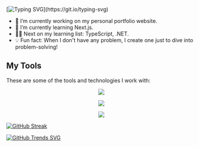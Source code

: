 [![Typing SVG](https://readme-typing-svg.demolab.com?font=Fira+Code&duration=1000&center=true&vCenter=true&multiline=true&random=false&width=700&height=100&lines=Hi+!!!+;I+am+Sovon.+;Welcome+to+my+Github.)](https://git.io/typing-svg)

- 🔭 I’m currently working on my personal portfolio website.
- 🌱 I’m currently learning Next.js.
- 👨‍💻 Next on my learning list: TypeScript, .NET.
- 💡 Fun fact: When I don't have any problem, I create one just to dive into problem-solving!

## My Tools

These are some of the tools and technologies I work with:

<p align="center" width="">
  <a href="">
    <img src="https://skillicons.dev/icons?i=html,css,tailwind,bootstrap,materialui"/>
  </a>
</p>
<p align="center" width="">
  <a href="">
    <img src="https://skillicons.dev/icons?i=js,react,firebase,git,github"/>
  </a>
</p>
<p align="center" width="">
  <a href="">
    <img src="https://skillicons.dev/icons?i=express,nodejs,mongodb"/>
  </a>
</p>

[![GitHub Streak](https://github-readme-streak-stats.herokuapp.com?user=sovonbd&theme=transparent&hide_border=true&card_width=700&ring=EBE6E4&currStreakLabel=EBE6E4&excludeDaysLabel=EBE6E4&sideLabels=EBE6E4&dates=EBE6E488)](https://git.io/streak-stats)

[![GitHub Trends SVG](https://api.githubtrends.io/user/svg/sovonbd/repos?time_range=one_year&theme=dark)](https://githubtrends.io)

